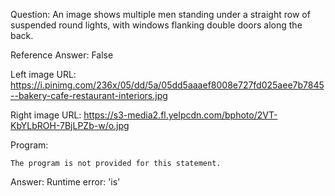 Question: An image shows multiple men standing under a straight row of suspended round lights, with windows flanking double doors along the back.

Reference Answer: False

Left image URL: https://i.pinimg.com/236x/05/dd/5a/05dd5aaaef8008e727fd025aee7b7845--bakery-cafe-restaurant-interiors.jpg

Right image URL: https://s3-media2.fl.yelpcdn.com/bphoto/2VT-KbYLbROH-7BjLPZb-w/o.jpg

Program:

```
The program is not provided for this statement.
```
Answer: Runtime error: 'is'

